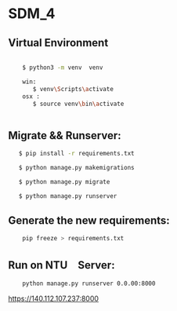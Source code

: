 # SDM_4

## Virtual Environment
```bash

    $ python3 -m venv  venv

    win:
       $ venv\Scripts\activate
    osx :
       $ source venv\bin\activate
        
```
## Migrate && Runserver:
```bash
   $ pip install -r requirements.txt

   $ python manage.py makemigrations

   $ python manage.py migrate

   $ python manage.py runserver
```

## Generate the new requirements:
```bash
    pip freeze > requirements.txt
```


## Run on NTU　Server:
```bash
    python manage.py runserver 0.0.00:8000
```

https://140.112.107.237:8000